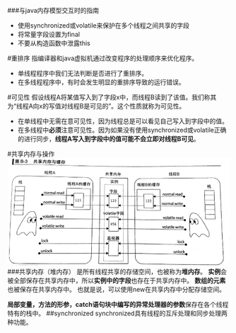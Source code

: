 ###与java内存模型交互时的指南
*    使用synchronized或volatile来保护在多个线程之间共享的字段
*    将常量字段设置为final
*    不要从构造函数中泄露this

#重排序
指编译器和java虚拟机通过改变程序的处理顺序来优化程序。

*    单线程程序中我们无法判断是否进行了重排序。
*    在多线程程序中，有时会发生明显的重排序导致的运行错误。

#可见性
假设线程A将某值写入到了字段x中，而线程B读到了该值。我们称其为“线程A向x的写值对线程B是可见的”。这个性质就称为可见性。

*    在单线程中无需在意可见性，因为线程总是可以看见自己写入到字段中的值。    
*    在多线程中**必须**注意可见性。因为如果没有使用synchronized或volatile正确的进行同步，**线程A写入到字段中的值可能不会立即对线程B可见**。 

#共享内存与操作
![](/assets/WechatIMG1.jpeg)
###共享内存（堆内存）
是所有线程共享的存储空间，也被称为**堆内存**。
**实例**会被全部保存在共享内存中，所以**实例中的字段**也存在于共享内存中。
**数组的元素**也被保存在共享内存中。
也就是说，可以使用new在共享内存中分配存储空间。

**局部变量，方法的形参，catch语句块中编写的异常处理器的参数**保存在各个线程特有的栈中。
##synchronized
synchronized具有线程的互斥处理和同步处理两种功能。
